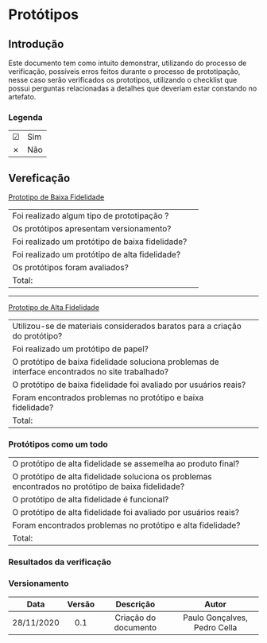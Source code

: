 # Protótipos

## Introdução
Este documento tem como intuito demonstrar, utilizando do processo de verificação, possíveis erros feitos durante o processo de prototipação, nesse caso serão verificados os prototipos, utilizando o checklist que possui perguntas relacionadas a detalhes que deveriam estar constando no artefato.

### Legenda

|||
|:-|:-|
|☑| Sim|
|✗| Não|

## Vereficação

[Prototipo de Baixa Fidelidade](/pages/prototypes/lowPrototype/lowPrototype)

|||
|:-|:-|
|Foi realizado algum tipo de prototipação ?||
|Os protótipos apresentam versionamento?||
|Foi realizado um protótipo de baixa fidelidade?||
|Foi realizado um protótipo de alta fidelidade?||
|Os protótipos foram avaliados?||
|Total:||

---

[Prototipo de Alta Fidelidade](/pages/prototypes/finalPrototype/finalPrototype)

|||
|:-|:-|
|Utilizou-se de materiais considerados baratos para a criação do protótipo?||
|Foi realizado um protótipo de papel?||
|O protótipo de baixa fidelidade soluciona problemas de interface encontrados no site trabalhado?||
|O protótipo de baixa fidelidade foi avaliado por usuários reais?||
|Foram encontrados problemas no protótipo e baixa fidelidade?||
|Total:||

### Protótipos como um todo

|||
|:-|:-|
|O protótipo de alta fidelidade se assemelha ao produto final?||
|O protótipo de alta fidelidade soluciona os  problemas encontrados no protótipo de baixa fidelidade?||
|O protótipo de alta fidelidade é funcional?||
|O protótipo de alta fidelidade foi avaliado por usuários reais?||
|Foram encontrados problemas no protótipo e alta fidelidade?||
|Total:||



### Resultados da verificação



### Versionamento
|Data|Versão|Descrição|Autor|
|:-:|:-:|:-:|:-:|
|28/11/2020|0.1|Criação do documento|Paulo Gonçalves, Pedro Cella|